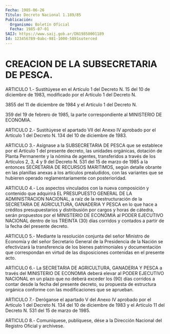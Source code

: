 ```yaml
---
Fecha: 1985-06-26
Título: Decreto Nacional 1.189/85
Publicación:
  Organismo: Boletín Oficial
  Fecha: 1985-07-01
SAIJ: https://www.saij.gob.ar/DN19850001189
Id: 123456789-0abc-981-1000-5891soterced
---
```

# CREACION DE LA SUBSECRETARIA DE PESCA.

<a id="1"></a>
ARTICULO  1.- Sustitúyese en el Artículo 1 del Decreto N. 15 del 10 de diciembre  de  1983, modificado por el Artículo 1 del Decreto N.

3855 del 11 de diciembre  de  1984  y  el Artículo 1 del Decreto N.

359  del  19  de  febrero  de  1985,  la parte  correspondiente  al MINISTERIO DE ECONOMIA.

<a id="2"></a>
ARTICULO  2.- Sustitúyese el apartado VII del Anexo IV aprobado por el Artículo  1  del  Decreto  N.  134  del 10 de diciembre de 1983.

<a id="3"></a>
ARTICULO  3.- Asígnase a la SUBSECRETARIA DE PESCA que se establece por el Artículo  1  del  presente  decreto, las unidades orgánicas, dotación de Planta Permanente y la nómina  de agentes, transferidos a través de los Artículos 2, 3, 4 y 9 del Decreto  N. 531 del 15 de marzo  de  1985  a  la  entonces  SECRETARIA DE RECURSOS MARITIMOS, según  detalle  obrante en las planillas  anexas  a  los  artículos prealudidos, con las variantes que se hubieren operado reglamentariamente con posterioridad.

<a id="4"></a>
ARTICULO  4.-  Los  aspectos vinculados con la nueva composición  y contenido que adquirirá EL PRESUPUESTO GENERAL DE LA ADMINISTRACION NACIONAL,  a  raíz  de  la  reestructuración  de  la SECRETARIA  DE  AGRICULTURA,  GANADERIA  Y  PESCA  en lo que hace a créditos  presupuestarios  y  distribusión  por cargos y  horas  de cátedra, serán propuestos por el MINISTERIO DE  ECONOMIA  al  PODER EJECUTIVO  NACIONAL  dentro  de  los  TREINTA (30) días corridos  y contados a partir de la fecha del presente decreto.

<a id="5"></a>
ARTICULO  5.- Mediante la resolución conjunta del señor Ministro de Economía y  del  señor  Secretario  General de la Presidencia de la Nación se efectivizará la transferencia de los bienes patrimoniales y documentación que correspondan  en  virtud  de  las disposiciones contenidas en el presente acto.

<a id="6"></a>
ARTICULO  6.-  La  SECRETARIA  DE  AGRICULTURA, GANADERIA Y PESCA a través del MINISTERIO DE ECONOMIA deberá  elevar al PODER EJECUTIVO NACIONAL en un plazo que no deberá exceder  los  (90) días corridos a  contar  desde  la  fecha  del presente decreto, su propuesta  de estructura  orgánica  conforme  con    las  modificaciones  que  se aprueban.

<a id="7"></a>
ARTICULO  7.-  Deróganse el apartado V del Anexo IV aprobado por el Artículo 1 del Decreto  N.  134  del  10  de diciembre de 1983 y el Artículo 11 del Decreto N. 531 del 15 de marzo de 1985.

<a id="8"></a>
ARTICULO  8.- Comuníquese, publíquese, dése a la Dirección Nacional del Registro Oficial y archívese.